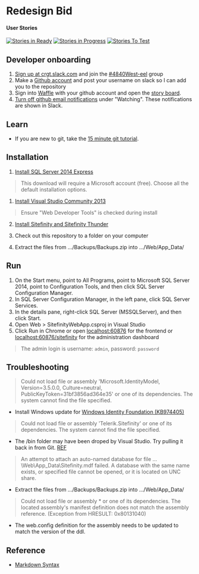 # Redesign Bid

#### User Stories

[![Stories in Ready](https://badge.waffle.io/CRGTMobile/electric-eel.png?label=ready&title=Ready)](http://waffle.io/CRGTMobile/electric-eel)
[![Stories in Progress](https://badge.waffle.io/CRGTMobile/electric-eel.svg?label=in%20progress&title=In%20Progress)](http://waffle.io/CRGTMobile/electric-eel)
[![Stories To Test](https://badge.waffle.io/CRGTMobile/electric-eel.svg?label=to%20test&title=To%20Test)](http://waffle.io/CRGTMobile/electric-eel)

## Developer onboarding
1. [Sign up at crgt.slack.com](http://crgt.slack.com/signup) and join the [#4840West-eel](https://crgt.slack.com/messages/4840west-eel) group
1. Make a [Github account](https://github.com/join)  and post your username on slack so I can add you to the repository
1. Sign into [Waffle](https://waffle.io) with your github account and open the [story board](http://waffle.io/CRGTMobile/electric-eel).
1. [Turn off github email notifications](https://github.com/settings/notifications) under "Watching". These notifications are shown in Slack.

## Learn

* If you are new to git, take the [15 minute git tutorial](https://try.github.io).

## Installation

1. [Install SQL Server 2014 Express](http://www.microsoft.com/en-us/server-cloud/products/sql-server-editions/sql-server-express.aspx)
> This download will require a Microsoft account (free). Choose all the default installation options.

1. [Install Visual Studio Community 2013](http://go.microsoft.com/fwlink/?LinkId=517284)
> Ensure "Web Developer Tools" is checked during install

2. [Install Sitefinity and Sitefinity Thunder](http://www.sitefinity.com/try-now/download)

1. Check out this repository to a folder on your computer

1. Extract the files from …/Backups/Backups.zip into …/Web/App_Data/

## Run

1. On the Start menu, point to All Programs, point to Microsoft SQL Server 2014, point to Configuration Tools, and then click SQL Server Configuration Manager.
1. In SQL Server Configuration Manager, in the left pane, click SQL Server Services.
1. In the details pane, right-click SQL Server (MSSQLServer), and then click Start.
1. Open Web > SitefinityWebApp.csproj in Visual Studio
1. Click Run in Chrome or open [localhost:60876](http://localhost:60876/) for the frontend or [localhost:60876/sitefinity](http://localhost:60876/sitefinity) for the administration dashboard

> The admin login is username: ``admin``, password: ``password``

## Troubleshooting

> Could not load file or assembly 'Microsoft.IdentityModel, Version=3.5.0.0, Culture=neutral, PublicKeyToken=31bf3856ad364e35' or one of its dependencies. The system cannot find the file specified.

* Install Windows update for [Windows Identity Foundation (KB974405)](http://www.microsoft.com/en-us/download/details.aspx?id=17331)

> Could not load file or assembly 'Telerik.Sitefinity' or one of its dependencies. The system cannot find the file specified.

* The /bin folder may have been droped by Visual Studio.  Try pulling it back in from Git. [REF](http://www.sitefinity.com/developer-network/forums/deployment--/could-not-load-file-or-assembly-telerik-sitefinity-or-one-of-its-dependencies)

> An attempt to attach an auto-named database for file …\Web\App_Data\Sitefinity.mdf failed. A database with the same name exists, or specified file cannot be opened, or it is located on UNC share.

* Extract the files from …/Backups/Backups.zip into …/Web/App_Data/

> Could not load file or assembly * or one of its dependencies. The located assembly's manifest definition does not match the assembly reference. (Exception from HRESULT: 0x80131040)

* The web.config definition for the assembly needs to be updated to match the version of the ddl.

## Reference

* [Markdown Syntax](https://daringfireball.net/projects/markdown/syntax)
